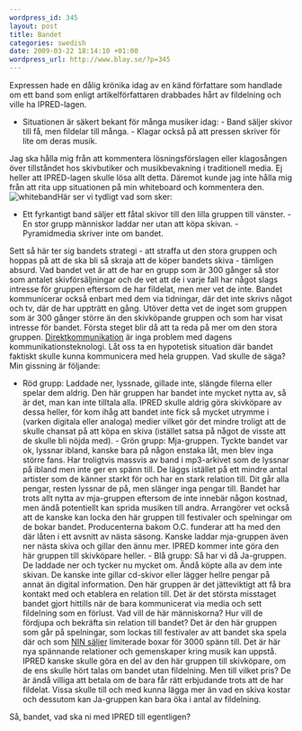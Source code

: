 ```yaml
--- 
wordpress_id: 345 
layout: post
title: Bandet 
categories: swedish 
date: 2009-03-22 18:14:10 +01:00 
wordpress_url: http://www.blay.se/?p=345 
---
```


Expressen hade en dålig krönika idag av en känd författare som handlade om ett band som enligt artikelförfattaren drabbades hårt av fildelning och ville ha IPRED-lagen.

- Situationen är säkert bekant för många musiker idag: - Band säljer skivor till få, men fildelar till många. - Klagar också på att pressen skriver för lite om deras musik.

Jag ska hålla mig från att kommentera lösningsförslagen eller klagosången över tillståndet hos skivbutiker och musikbevakning i traditionell media. Ej heller att IPRED-lagen skulle lösa allt detta. Däremot kunde jag inte hålla mig från att rita upp situationen på min whiteboard och kommentera den. ![whiteband](http://www.blay.se/wp-content/uploads/2009/03/whiteband.jpg "whiteband")Här ser vi tydligt vad som sker:

- Ett fyrkantigt band säljer ett fåtal skivor till den lilla gruppen till vänster. - En stor grupp människor laddar ner utan att köpa skivan. - Pyramidmedia skriver inte om bandet.

Sett så här ter sig bandets strategi - att straffa ut den stora gruppen och hoppas på att de ska bli så skraja att de köper bandets skiva - tämligen absurd. Vad bandet vet är att de har en grupp som är 300 gånger så stor som antalet skivförsäljningar och de vet att de i varje fall har något slags intresse för gruppen eftersom de har fildelat, men mer vet de inte. Bandet kommunicerar också enbart med dem via tidningar, där det inte skrivs något och tv, där de har uppträtt en gång. Utöver detta vet de inget som gruppen som är 300 gånger större än den skivköpande gruppen och som har visat intresse för bandet. Första steget blir då att ta reda på mer om den stora gruppen. [Direktkommunikation](http://opassande.se/index.php/2009/03/22/star-skogen-ivagen-for-alla-trad/) är inga problem med dagens kommunikationsteknologi. Låt oss ta en hypotetisk situation där bandet faktiskt skulle kunna kommunicera med hela gruppen. Vad skulle de säga? Min gissning är följande:

- Röd grupp: Laddade ner, lyssnade, gillade inte, slängde filerna eller spelar dem aldrig. Den här gruppen har bandet inte mycket nytta av, så är det, man kan inte tilltala alla. IPRED skulle aldrig göra skivköpare av dessa heller, för kom ihåg att bandet inte fick så mycket utrymme i (varken digitala eller analoga) medier vilket gör det mindre troligt att de skulle chansat på att köpa en skiva (istället satsa på något de visste att de skulle bli nöjda med). - Grön grupp: Mja-gruppen. Tyckte bandet var ok, lyssnar ibland, kanske bara på någon enstaka låt, men blev inga större fans. Har troligtvis massvis av band i mp3-arkivet som de lyssnar på ibland men inte ger en spänn till. De läggs istället på ett mindre antal artister som de känner starkt för och har en stark relation till. Dit går alla pengar, resten lyssnar de på, men slänger inga pengar till. Bandet har trots allt nytta av mja-gruppen eftersom de inte innebär någon kostnad, men ändå potentiellt kan sprida musiken till andra. Arrangörer vet också att de kanske kan locka den här gruppen till festivaler och spelningar om de bokar bandet. Producenterna bakom O.C. funderar att ha med den där låten i ett avsnitt av nästa säsong. Kanske laddar mja-gruppen även ner nästa skiva och gillar den ännu mer. IPRED kommer inte göra den här gruppen till skivköpare heller. - Blå grupp: Så har vi då Ja-gruppen. De laddade ner och tycker nu mycket om. Ändå köpte alla av dem inte skivan. De kanske inte gillar cd-skivor eller lägger hellre pengar på annat än digital information. Den här gruppen är det jätteviktigt att få bra kontakt med och etablera en relation till. Det är det största misstaget bandet gjort hittills när de bara kommunicerat via media och sett fildelning som en förlust. Vad vill de här människorna? Hur vill de fördjupa och bekräfta sin relation till bandet? Det är den här gruppen som går på spelningar, som lockas till festivaler av att bandet ska spela där och som [NIN säljer](http://techdirt.com/articles/20090201/1408273588.shtml) limiterade boxar för 3000 spänn till. Det är här nya spännande relationer och gemenskaper kring musik kan uppstå. IPRED kanske skulle göra en del av den här gruppen till skivköpare, om de ens skulle hört talas om bandet utan fildelning. Men till vilket pris? De är ändå villiga att betala om de bara får rätt erbjudande trots att de har fildelat. Vissa skulle till och med kunna lägga mer än vad en skiva kostar och dessutom kan Ja-gruppen kan bara öka i antal av fildelning.

Så, bandet, vad ska ni med IPRED till egentligen? 
